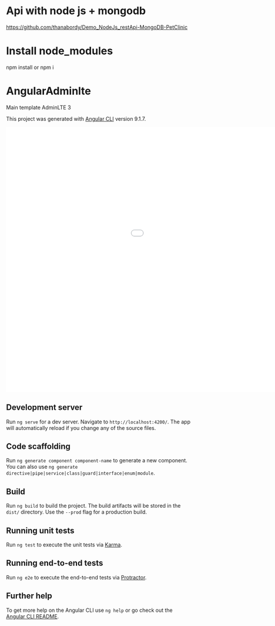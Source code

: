 # Api with node js + mongodb

https://github.com/thanabordy/Demo_NodeJs_restApi-MongoDB-PetClinic

# Install node_modules

npm install or npm i

# AngularAdminlte

Main template AdminLTE 3

This project was generated with [Angular CLI](https://github.com/angular/angular-cli) version 9.1.7.

<iframe src='//gifs.com/embed/jZ4qqy' frameborder='0' scrolling='no' width='1280px' height='720px' style='-webkit-backface-visibility: hidden;-webkit-transform: scale(1);' ></iframe>

## Development server

Run `ng serve` for a dev server. Navigate to `http://localhost:4200/`. The app will automatically reload if you change any of the source files.

## Code scaffolding

Run `ng generate component component-name` to generate a new component. You can also use `ng generate directive|pipe|service|class|guard|interface|enum|module`.

## Build

Run `ng build` to build the project. The build artifacts will be stored in the `dist/` directory. Use the `--prod` flag for a production build.

## Running unit tests

Run `ng test` to execute the unit tests via [Karma](https://karma-runner.github.io).

## Running end-to-end tests

Run `ng e2e` to execute the end-to-end tests via [Protractor](http://www.protractortest.org/).

## Further help

To get more help on the Angular CLI use `ng help` or go check out the [Angular CLI README](https://github.com/angular/angular-cli/blob/master/README.md).
